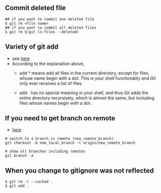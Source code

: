 ## Commit deleted file
```
## if you want to commit one deleted file
$ git rm <file name>
## if you want to commit all deleted files
$ git rm $(git ls-files --deleted)
```

## Variety of git add 
* see [here][1]
* According to the explanation above,
	* add * means add all files in the current directory, except for files, whose name begin with a dot. This is your shell functionality and Git only ever receives a list of files.

	* add . has no special meaning in your shell, and thus Git adds the entire directory recursively, which is almost the same, but including files whose names begin with a dot.

## If you need to get branch on remote
* [here][2]

```
# switch to a branch in remote (new_remote_branch)
git checkout -b new_local_branch -t origin/new_remote_branch

# show all branches including remotes
git branch -a 
```

## When you change to gitignore was not reflected

```
$ git rm -r --cached .
$ git add .
```

[1]:https://stackoverflow.com/questions/26042390/git-add-asterisk-vs-git-add-period
[2]:https://git-scm.com/docs/git-checkout